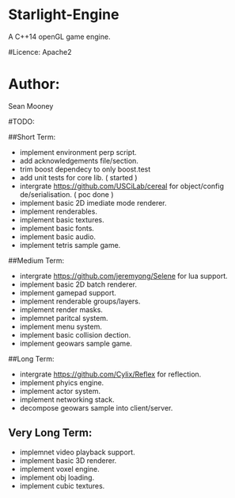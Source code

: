 # Starlight-Engine
A C++14 openGL game engine.

#Licence: 
Apache2

# Author:
Sean Mooney

#TODO:

##Short Term:
* implement environment perp script.
* add acknowledgements file/section. 
* trim boost dependecy to only boost.test
* add unit tests for core lib. ( started )
* intergrate https://github.com/USCiLab/cereal for object/config de/serialisation. ( poc done )
* implement basic 2D imediate mode renderer.
* implement renderables.
* implement basic textures.
* implement basic fonts.
* implement basic audio.
* implement tetris sample game.

##Medium Term:
* intergrate https://github.com/jeremyong/Selene for lua support.
* implement basic 2D batch renderer.
* implement gamepad support.
* implement renderable groups/layers.
* implement render masks.
* implemnet paritcal system.
* implement menu system.
* implement basic collision dection.
* implement geowars sample game.

##Long Term:
* intergrate https://github.com/Cylix/Reflex for reflection.
* implement phyics engine.
* implement actor system.
* implement networking stack.
* decompose geowars sample into client/server.

## Very Long Term:
* implemnet video playback support.
* implement basic 3D renderer.
* implement voxel engine.
* implement obj loading.
* implement cubic textures.